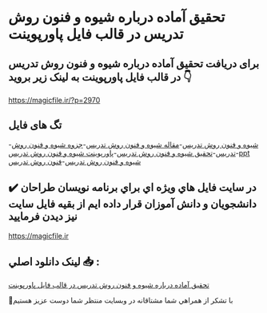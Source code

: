 # تحقیق آماده درباره شیوه و فنون روش تدریس در قالب فایل پاورپوینت

## برای دریافت تحقیق آماده درباره شیوه و فنون روش تدریس در قالب فایل پاورپوینت به لینک زیر بروید 👇

https://magicfile.ir/?p=2970

## تگ های فایل

-[شيوه و فنون روش تدريس](https://magicfile.ir/product/%d8%aa%d8%ad%d9%82%d9%8a%d9%82-%d8%a2%d9%85%d8%a7%d8%af%d9%87-%d8%b4%d9%8a%d9%88%d9%87-%d9%88-%d9%81%d9%86%d9%88%d9%86-%d8%b1%d9%88%d8%b4-%d8%aa%d8%af%d8%b1%d9%8a%d8%b3-%d8%af%d8%b1-%d9%81%d8%a7%d9%8a%d9%84-%d9%be%d8%a7%d9%88%d8%b1%d9%be%d9%88%d9%8a%d9%86%d8%aa/)-[مقاله شيوه و فنون روش تدريس](https://magicfile.ir/product/%d8%aa%d8%ad%d9%82%d9%8a%d9%82-%d8%a2%d9%85%d8%a7%d8%af%d9%87-%d8%b4%d9%8a%d9%88%d9%87-%d9%88-%d9%81%d9%86%d9%88%d9%86-%d8%b1%d9%88%d8%b4-%d8%aa%d8%af%d8%b1%d9%8a%d8%b3-%d8%af%d8%b1-%d9%81%d8%a7%d9%8a%d9%84-%d9%be%d8%a7%d9%88%d8%b1%d9%be%d9%88%d9%8a%d9%86%d8%aa/)-[جزوه شيوه و فنون روش تدريس](https://magicfile.ir/product/%d8%aa%d8%ad%d9%82%d9%8a%d9%82-%d8%a2%d9%85%d8%a7%d8%af%d9%87-%d8%b4%d9%8a%d9%88%d9%87-%d9%88-%d9%81%d9%86%d9%88%d9%86-%d8%b1%d9%88%d8%b4-%d8%aa%d8%af%d8%b1%d9%8a%d8%b3-%d8%af%d8%b1-%d9%81%d8%a7%d9%8a%d9%84-%d9%be%d8%a7%d9%88%d8%b1%d9%be%d9%88%d9%8a%d9%86%d8%aa/)-[تحقیق شيوه و فنون روش تدريس](https://magicfile.ir/product/%d8%aa%d8%ad%d9%82%d9%8a%d9%82-%d8%a2%d9%85%d8%a7%d8%af%d9%87-%d8%b4%d9%8a%d9%88%d9%87-%d9%88-%d9%81%d9%86%d9%88%d9%86-%d8%b1%d9%88%d8%b4-%d8%aa%d8%af%d8%b1%d9%8a%d8%b3-%d8%af%d8%b1-%d9%81%d8%a7%d9%8a%d9%84-%d9%be%d8%a7%d9%88%d8%b1%d9%be%d9%88%d9%8a%d9%86%d8%aa/)-[پاورپوینت شيوه و فنون روش تدريس](https://magicfile.ir/product/%d8%aa%d8%ad%d9%82%d9%8a%d9%82-%d8%a2%d9%85%d8%a7%d8%af%d9%87-%d8%b4%d9%8a%d9%88%d9%87-%d9%88-%d9%81%d9%86%d9%88%d9%86-%d8%b1%d9%88%d8%b4-%d8%aa%d8%af%d8%b1%d9%8a%d8%b3-%d8%af%d8%b1-%d9%81%d8%a7%d9%8a%d9%84-%d9%be%d8%a7%d9%88%d8%b1%d9%be%d9%88%d9%8a%d9%86%d8%aa/)-[ppt شيوه و فنون روش تدريس](https://magicfile.ir/product/%d8%aa%d8%ad%d9%82%d9%8a%d9%82-%d8%a2%d9%85%d8%a7%d8%af%d9%87-%d8%b4%d9%8a%d9%88%d9%87-%d9%88-%d9%81%d9%86%d9%88%d9%86-%d8%b1%d9%88%d8%b4-%d8%aa%d8%af%d8%b1%d9%8a%d8%b3-%d8%af%d8%b1-%d9%81%d8%a7%d9%8a%d9%84-%d9%be%d8%a7%d9%88%d8%b1%d9%be%d9%88%d9%8a%d9%86%d8%aa/)-[فنون روش تدريس](https://magicfile.ir/product/%d8%aa%d8%ad%d9%82%d9%8a%d9%82-%d8%a2%d9%85%d8%a7%d8%af%d9%87-%d8%b4%d9%8a%d9%88%d9%87-%d9%88-%d9%81%d9%86%d9%88%d9%86-%d8%b1%d9%88%d8%b4-%d8%aa%d8%af%d8%b1%d9%8a%d8%b3-%d8%af%d8%b1-%d9%81%d8%a7%d9%8a%d9%84-%d9%be%d8%a7%d9%88%d8%b1%d9%be%d9%88%d9%8a%d9%86%d8%aa/)

## ✔️ در سايت فايل هاي ويژه اي براي برنامه نويسان طراحان دانشجويان و دانش آموزان قرار داده ايم از بقيه فايل سايت نيز ديدن فرماييد

https://magicfile.ir


## لينک دانلود اصلي 📥 :

[تحقیق آماده درباره شیوه و فنون روش تدریس در قالب فایل پاورپوینت](https://magicfile.ir/product/%d8%aa%d8%ad%d9%82%d9%8a%d9%82-%d8%a2%d9%85%d8%a7%d8%af%d9%87-%d8%b4%d9%8a%d9%88%d9%87-%d9%88-%d9%81%d9%86%d9%88%d9%86-%d8%b1%d9%88%d8%b4-%d8%aa%d8%af%d8%b1%d9%8a%d8%b3-%d8%af%d8%b1-%d9%81%d8%a7%d9%8a%d9%84-%d9%be%d8%a7%d9%88%d8%b1%d9%be%d9%88%d9%8a%d9%86%d8%aa/) 


🙏با تشکر از همراهي شما مشتاقانه در وبسایت منتظر شما دوست عزیز هستیم

